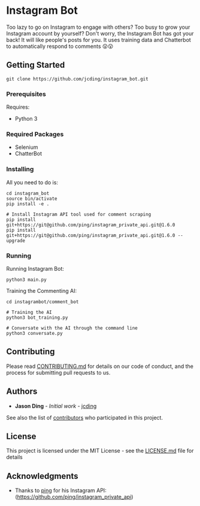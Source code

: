 # Instagram Bot

Too lazy to go on Instagram to engage with others? Too busy to grow your Instagram account by yourself? Don't worry, the Instagram Bot has got your back! It will like people's posts for you. It uses training data and Chatterbot to automatically respond to comments 😲😲

## Getting Started

```
git clone https://github.com/jcding/instagram_bot.git
```

### Prerequisites

Requires:
* Python 3

### Required Packages
* Selenium
* ChatterBot

### Installing

All you need to do is:

```
cd instagram_bot
source bin/activate
pip install -e .

# Install Instagram API tool used for comment scraping
pip install git+https://git@github.com/ping/instagram_private_api.git@1.6.0
pip install git+https://git@github.com/ping/instagram_private_api.git@1.6.0 --upgrade
```

### Running
Running Instagram Bot:
```
python3 main.py
```

Training the Commenting AI:
```
cd instagrambot/comment_bot

# Training the AI
python3 bot_training.py

# Conversate with the AI through the command line
python3 conversate.py
```

## Contributing

Please read [CONTRIBUTING.md](https://gist.github.com/PurpleBooth/b24679402957c63ec426) for details on our code of conduct, and the process for submitting pull requests to us.

## Authors

* **Jason Ding** - *Initial work* - [jcding](https://github.com/jcding)

See also the list of [contributors](https://github.com/your/project/contributors) who participated in this project.

## License

This project is licensed under the MIT License - see the [LICENSE.md](LICENSE.md) file for details

## Acknowledgments

* Thanks to [ping](https://github.com/ping) for his Instagram API: (https://github.com/ping/instagram_private_api)
